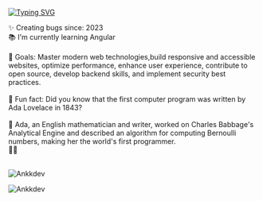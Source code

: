 [![Typing SVG](https://readme-typing-svg.demolab.com?font=Fira+Code&pause=1000&color=00F702&width=435&lines=Welcome+to+Ankkdev)](https://git.io/typing-svg)


✨ Creating bugs since: 2023<br>📚 I'm currently learning Angular <br><br> 🎯 Goals: Master modern web technologies,build responsive and accessible websites, optimize performance, enhance user experience, contribute to open source, develop backend skills, and implement security best practices.<br><br>🎲 Fun fact: Did you know that the first computer program was written by Ada Lovelace in 1843? <br><br> 🎉 Ada, an English mathematician and writer, worked on Charles Babbage's Analytical Engine and described an algorithm for computing Bernoulli numbers, making her the world's first programmer. <br>🚀✨<br><br>
<p><img align="center" src="https://github-readme-stats.vercel.app/api?username=Ankkdev&show_icons=true&locale=en" alt="Ankkdev" /></p>
<p><img src="https://github-readme-stats.vercel.app/api/top-langs?username=Ankkdev&show_icons=true&locale=en&layout=compact" alt="Ankkdev" /></p>
